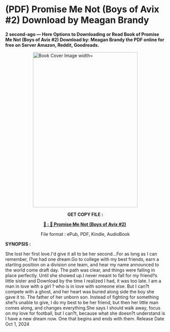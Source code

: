 # (PDF) Promise Me Not (Boys of Avix #2) Download by Meagan Brandy

<p><strong>2 second-ago &mdash; Here Options to Downloading or Read Book of Promise Me Not (Boys of Avix #2) Download by: Meagan Brandy the PDF online for free on Server Amazon, Reddit, Goodreads.</strong></p><p><a href="https://us.ebookarea.xyz/?book=191411135-promise-me-not"><img style="display: block; margin-left: auto; margin-right: auto;" src="https://i.gr-assets.com/images/S/compressed.photo.goodreads.com/books/1707518767l/191411135.jpg" alt="Book Cover Image width=" width="330" height="488" /></a></p><p style="text-align: center;"><strong>GET COPY FILE :</strong></p><p style="text-align: center;"><strong><a href="https://us.ebookarea.xyz/?book=191411135-promise-me-not" target="_blank" rel="noopener">📢 : 🔗 Promise Me Not (Boys of Avix #2)</a>&nbsp;</strong></p><p style="text-align: center;">File format : ePub, PDF, Kindle, AudioBook</p><p><strong>SYNOPSIS :</strong></p><p>She lost her first love.I'd give it all to be her second...For as long as I can remember, I?ve had one dream.Go to college with my best friends, earn a starting position on a division one team, and hear my name announced to the world come draft day. The path was clear, and things were falling in place perfectly. Until she showed up.I never meant to fall for my friend?s little sister and Download by the time I realized I had, it was too late. I am a man in love with a girl ? who is in love with someone else. But I can?t compete with a ghost, and her heart was buried along side the boy she gave it to. The father of her unborn son. Instead of fighting for something she?s unable to give, I do my best to be her friend, but then her little man comes along, and changes everything.She says I should walk away, focus on my love for football, but I can?t, because what she doesn?t understand is I have a new dream now. One that begins and ends with them. Release Date Oct 1, 2024</p>
